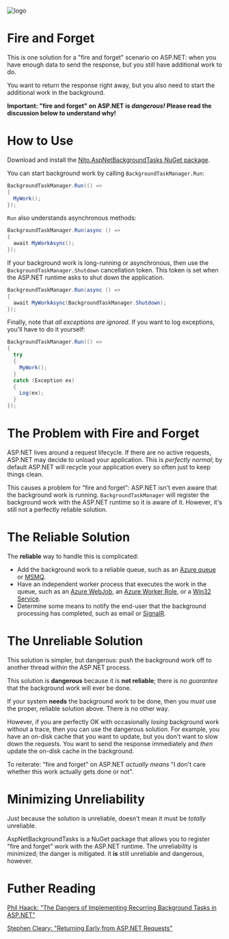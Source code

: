 ![logo](https://raw.githubusercontent.com/StephenCleary/AspNetBackgroundTasks/master/icon.png)

Fire and Forget
===

This is one solution for a "fire and forget" scenario on ASP.NET: when you have enough data to send the response, but you still have additional work to do.

You want to return the response right away, but you also need to start the additional work in the background.

**Important: "fire and forget" on ASP.NET is *dangerous!* Please read the discussion below to understand why!**

How to Use
===

Download and install the [Nito.AspNetBackgroundTasks NuGet package](https://www.nuget.org/packages/Nito.AspNetBackgroundTasks/).

You can start background work by calling `BackgroundTaskManager.Run`:

````C#
BackgroundTaskManager.Run(() =>
{
  MyWork();
});
````

`Run` also understands asynchronous methods:

````C#
BackgroundTaskManager.Run(async () =>
{
  await MyWorkAsync();
});
````

If your background work is long-running or asynchronous, then use the `BackgroundTaskManager.Shutdown` cancellation token. This token is set when the ASP.NET runtime asks to shut down the application.

````C#
BackgroundTaskManager.Run(async () =>
{
  await MyWorkAsync(BackgroundTaskManager.Shutdown);
});
````

Finally, note that *all exceptions are ignored*. If you want to log exceptions, you'll have to do it yourself:

````C#
BackgroundTaskManager.Run(() =>
{
  try
  {
    MyWork();
  }
  catch (Exception ex)
  {
    Log(ex);
  }
});
````

The Problem with Fire and Forget
===

ASP.NET lives around a request lifecycle. If there are no active requests, ASP.NET may decide to unload your application. This is *perfectly normal*; by default ASP.NET will recycle your application every so often just to keep things clean.

This causes a problem for "fire and forget": ASP.NET isn't even aware that the background work is running. `BackgroundTaskManager` will register the background work with the ASP.NET runtime so it is aware of it. However, it's still not a perfectly reliable solution.

The Reliable Solution
===

The **reliable** way to handle this is complicated:

* Add the background work to a reliable queue, such as an [Azure queue](http://azure.microsoft.com/en-us/documentation/articles/storage-dotnet-how-to-use-queues-20/) or [MSMQ](http://msdn.microsoft.com/en-us/library/ms71147.aspx).
* Have an independent worker process that executes the work in the queue, such as an [Azure WebJob](http://azure.microsoft.com/en-us/documentation/articles/web-sites-create-web-jobs/), an [Azure Worker Role](http://msdn.microsoft.com/en-us/library/azure/jj155995.aspx), or a [Win32 Service](http://msdn.microsoft.com/en-us/library/y817hyb6.aspx).
* Determine some means to notify the end-user that the background processing has completed, such as email or [SignalR](http://signalr.net/).

The Unreliable Solution
===

This solution is simpler, but dangerous: push the background work off to another thread within the ASP.NET process.

This solution is **dangerous** because it is **not reliable**; there is *no guarantee* that the background work will ever be done.

If your system **needs** the background work to be done, then you *must* use the proper, reliable solution above. There is no other way.

However, if you are perfectly OK with occasionally *losing* background work without a trace, then you can use the dangerous solution. For example, you have an on-disk cache that you want to update, but you don't want to slow down the requests. You want to send the response immediately and *then* update the on-disk cache in the background.

To reiterate: "fire and forget" on ASP.NET *actually means* "I don't care whether this work actually gets done or not".

Minimizing Unreliability
===

Just because the solution is unreliable, doesn't mean it must be *totally* unreliable.

AspNetBackgroundTasks is a NuGet package that allows you to register "fire and forget" work with the ASP.NET runtime. The unreliability is minimized; the danger is mitigated. It **is** still unreliable and dangerous, however.

Futher Reading
===

[Phil Haack: "The Dangers of Implementing Recurring Background Tasks in ASP.NET"](http://haacked.com/archive/2011/10/16/the-dangers-of-implementing-recurring-background-tasks-in-asp-net.aspx/)

[Stephen Cleary: "Returning Early from ASP.NET Requests"](http://blog.stephencleary.com/2012/12/returning-early-from-aspnet-requests.html)